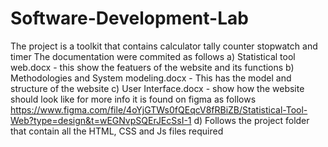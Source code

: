 # Software-Development-Lab
The project is a toolkit that contains calculator tally counter stopwatch and timer
The documentation were commited as follows a) Statistical tool web.docx - this show the featuers of the website and its functions
                                           b) Methodologies and System modeling.docx - This has the model and structure of the website
                                           c) User Interface.docx - show how the website should look like for more info it is found on figma as follows https://www.figma.com/file/4oYjGTWs0fQEqcV8fRBiZB/Statistical-Tool-Web?type=design&t=wEGNvpSQErJEcSsI-1
                                           d) Follows the project folder that contain all the HTML, CSS and Js files required
